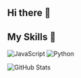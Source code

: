 ## Hi there 👋

## My Skills 🧠
![JavaScript](https://img.shields.io/badge/-JavaScript-F7DF1E?style=flat-square&logo=javascript&logoColor=black)
![Python](https://img.shields.io/badge/-Python-3776AB?style=flat-square&logo=python&logoColor=white)

![GitHub Stats](https://github-readme-stats.vercel.app/api?username=Poxh&show_icons=true)
